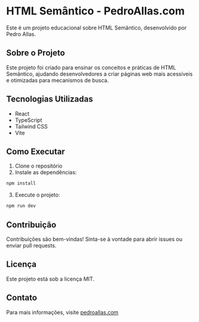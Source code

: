 # HTML Semântico - PedroAllas.com

Este é um projeto educacional sobre HTML Semântico, desenvolvido por Pedro Allas.

## Sobre o Projeto

Este projeto foi criado para ensinar os conceitos e práticas de HTML Semântico, ajudando desenvolvedores a criar páginas web mais acessíveis e otimizadas para mecanismos de busca.

## Tecnologias Utilizadas

- React
- TypeScript
- Tailwind CSS
- Vite

## Como Executar

1. Clone o repositório
2. Instale as dependências:
```bash
npm install
```
3. Execute o projeto:
```bash
npm run dev
```

## Contribuição

Contribuições são bem-vindas! Sinta-se à vontade para abrir issues ou enviar pull requests.

## Licença

Este projeto está sob a licença MIT.

## Contato

Para mais informações, visite [pedroallas.com](https://pedroallas.com)
